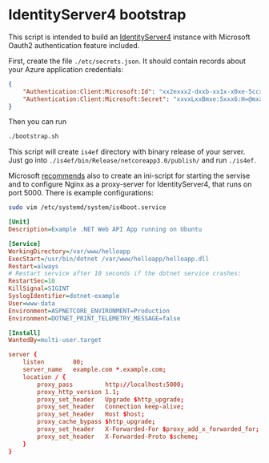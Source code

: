 # IdentityServer4 bootstrap

This script is intended to build an [IdentityServer4](http://docs.identityserver.io/en/latest/) instance with Microsoft Oauth2 authentication feature included.

First, create the file `./etc/secrets.json`. It should contain records about your Azure application credentials:

```json
{
    "Authentication:Client:Microsoft:Id": "xx2exxx2-dxxb-xx1x-x0xe-5ccx3x5exx1x",
    "Authentication:Client:Microsoft:Secret": "xxvxLxxBmxe:5xxx6:H=@mxxxXuDx69P",
}
```

Then you can run

```bash
./bootstrap.sh
```

This script will create `is4ef` directory with binary release of your server. Just go into `./is4ef/bin/Release/netcoreapp3.0/publish/` and run `./is4ef`.

Microsoft [recommends](https://docs.microsoft.com/ru-ru/aspnet/core/host-and-deploy/linux-nginx?view=aspnetcore-3.1) also to create an ini-script for starting the servise and to configure Nginx as a proxy-server for IdentityServer4, that runs on port 5000. There is example configurations:

```bash
sudo vim /etc/systemd/system/is4boot.service
```

```ini
[Unit]
Description=Example .NET Web API App running on Ubuntu

[Service]
WorkingDirectory=/var/www/helloapp
ExecStart=/usr/bin/dotnet /var/www/helloapp/helloapp.dll
Restart=always
# Restart service after 10 seconds if the dotnet service crashes:
RestartSec=10
KillSignal=SIGINT
SyslogIdentifier=dotnet-example
User=www-data
Environment=ASPNETCORE_ENVIRONMENT=Production
Environment=DOTNET_PRINT_TELEMETRY_MESSAGE=false

[Install]
WantedBy=multi-user.target
```

```conf
server {
    listen        80;
    server_name   example.com *.example.com;
    location / {
        proxy_pass         http://localhost:5000;
        proxy_http_version 1.1;
        proxy_set_header   Upgrade $http_upgrade;
        proxy_set_header   Connection keep-alive;
        proxy_set_header   Host $host;
        proxy_cache_bypass $http_upgrade;
        proxy_set_header   X-Forwarded-For $proxy_add_x_forwarded_for;
        proxy_set_header   X-Forwarded-Proto $scheme;
    }
}
```
